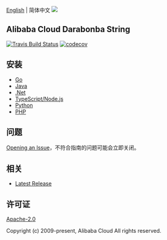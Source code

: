 [English](README.md) | 简体中文
![](https://aliyunsdk-pages.alicdn.com/icons/AlibabaCloud.svg)

## Alibaba Cloud Darabonba String

[![Travis Build Status](https://travis-ci.org/aliyun/darabonba-string.svg?branch=master)](https://travis-ci.org/aliyun/darabonba-string)
[![codecov](https://codecov.io/gh/aliyun/darabonba-string/branch/master/graph/badge.svg)](https://codecov.io/gh/aliyun/darabonba-string)

## 安装

- [Go](./golang/README-CN.md)
- [Java](./java/README-CN.md)
- [.Net](./csharp/README-CN.md)
- [TypeScript/Node.js](./ts/README-CN.md)
- [Python](./python/README-CN.md)
- [PHP](./php/README-CN.md)

## 问题

[Opening an Issue](https://github.com/aliyun/darabonba-string/issues/new)，不符合指南的问题可能会立即关闭。

## 相关

- [Latest Release](https://github.com/aliyun/darabonba-string)

## 许可证

[Apache-2.0](http://www.apache.org/licenses/LICENSE-2.0)

Copyright (c) 2009-present, Alibaba Cloud All rights reserved.
